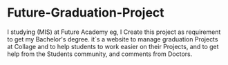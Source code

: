 # Future-Graduation-Project
I studying (MIS) at Future Academy eg, I Create this project as requirement to get my Bachelor's degree. it`s a website to manage graduation Projects at Collage and to help students to work easier on their Projects, and to get help from the Students community, and comments from Doctors.
